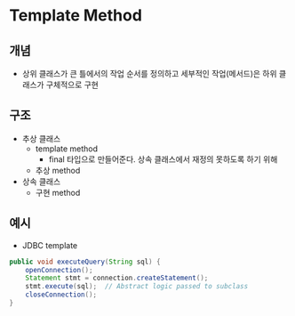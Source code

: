 # Template Method

## 개념
- 상위 클래스가 큰 틀에서의 작업 순서를 정의하고 세부적인 작업(메서드)은 하위 클래스가 구체적으로 구현

## 구조
- 추상 클래스
  - template method
    - final 타입으로 만들어준다. 상속 클래스에서 재정의 못하도록 하기 위해
  - 추상 method
- 상속 클래스
  - 구현 method

## 예시
- JDBC template
```java
public void executeQuery(String sql) {
    openConnection();
    Statement stmt = connection.createStatement();
    stmt.execute(sql);  // Abstract logic passed to subclass
    closeConnection();
}
```
